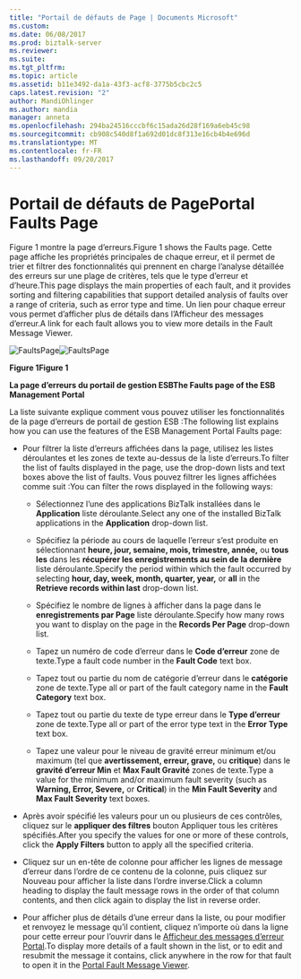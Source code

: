 ```yaml
---
title: "Portail de défauts de Page | Documents Microsoft"
ms.custom: 
ms.date: 06/08/2017
ms.prod: biztalk-server
ms.reviewer: 
ms.suite: 
ms.tgt_pltfrm: 
ms.topic: article
ms.assetid: b11e3492-da1a-43f3-acf8-3775b5cbc2c5
caps.latest.revision: "2"
author: MandiOhlinger
ms.author: mandia
manager: anneta
ms.openlocfilehash: 294ba24516cccbf6c15ada26d28f169a6eb45c98
ms.sourcegitcommit: cb908c540d8f1a692d01dc8f313e16cb4b4e696d
ms.translationtype: MT
ms.contentlocale: fr-FR
ms.lasthandoff: 09/20/2017
---
```

# <a name="portal-faults-page"></a><span data-ttu-id="55d8b-102">Portail de défauts de Page</span><span class="sxs-lookup"><span data-stu-id="55d8b-102">Portal Faults Page</span></span>
<span data-ttu-id="55d8b-103">Figure 1 montre la page d’erreurs.</span><span class="sxs-lookup"><span data-stu-id="55d8b-103">Figure 1 shows the Faults page.</span></span> <span data-ttu-id="55d8b-104">Cette page affiche les propriétés principales de chaque erreur, et il permet de trier et filtrer des fonctionnalités qui prennent en charge l’analyse détaillée des erreurs sur une plage de critères, tels que le type d’erreur et d’heure.</span><span class="sxs-lookup"><span data-stu-id="55d8b-104">This page displays the main properties of each fault, and it provides sorting and filtering capabilities that support detailed analysis of faults over a range of criteria, such as error type and time.</span></span> <span data-ttu-id="55d8b-105">Un lien pour chaque erreur vous permet d’afficher plus de détails dans l’Afficheur des messages d’erreur.</span><span class="sxs-lookup"><span data-stu-id="55d8b-105">A link for each fault allows you to view more details in the Fault Message Viewer.</span></span>  
  
 <span data-ttu-id="55d8b-106">![FaultsPage](../esb-toolkit/media/faultspage.gif "FaultsPage")</span><span class="sxs-lookup"><span data-stu-id="55d8b-106">![FaultsPage](../esb-toolkit/media/faultspage.gif "FaultsPage")</span></span>  
  
 <span data-ttu-id="55d8b-107">**Figure 1**</span><span class="sxs-lookup"><span data-stu-id="55d8b-107">**Figure 1**</span></span>  
  
 <span data-ttu-id="55d8b-108">**La page d’erreurs du portail de gestion ESB**</span><span class="sxs-lookup"><span data-stu-id="55d8b-108">**The Faults page of the ESB Management Portal**</span></span>  
  
 <span data-ttu-id="55d8b-109">La liste suivante explique comment vous pouvez utiliser les fonctionnalités de la page d’erreurs de portail de gestion ESB :</span><span class="sxs-lookup"><span data-stu-id="55d8b-109">The following list explains how you can use the features of the ESB Management Portal Faults page:</span></span>  
  
-   <span data-ttu-id="55d8b-110">Pour filtrer la liste d’erreurs affichées dans la page, utilisez les listes déroulantes et les zones de texte au-dessus de la liste d’erreurs.</span><span class="sxs-lookup"><span data-stu-id="55d8b-110">To filter the list of faults displayed in the page, use the drop-down lists and text boxes above the list of faults.</span></span> <span data-ttu-id="55d8b-111">Vous pouvez filtrer les lignes affichées comme suit :</span><span class="sxs-lookup"><span data-stu-id="55d8b-111">You can filter the rows displayed in the following ways:</span></span>  
  
    -   <span data-ttu-id="55d8b-112">Sélectionnez l’une des applications BizTalk installées dans le **Application** liste déroulante.</span><span class="sxs-lookup"><span data-stu-id="55d8b-112">Select any one of the installed BizTalk applications in the **Application** drop-down list.</span></span>  
  
    -   <span data-ttu-id="55d8b-113">Spécifiez la période au cours de laquelle l’erreur s’est produite en sélectionnant **heure, jour, semaine, mois, trimestre, année,** ou **tous les** dans les **récupérer les enregistrements au sein de la dernière** liste déroulante.</span><span class="sxs-lookup"><span data-stu-id="55d8b-113">Specify the period within which the fault occurred by selecting **hour, day, week, month, quarter, year,** or **all** in the **Retrieve records within last** drop-down list.</span></span>  
  
    -   <span data-ttu-id="55d8b-114">Spécifiez le nombre de lignes à afficher dans la page dans le **enregistrements par Page** liste déroulante.</span><span class="sxs-lookup"><span data-stu-id="55d8b-114">Specify how many rows you want to display on the page in the **Records Per Page** drop-down list.</span></span>  
  
    -   <span data-ttu-id="55d8b-115">Tapez un numéro de code d’erreur dans le **Code d’erreur** zone de texte.</span><span class="sxs-lookup"><span data-stu-id="55d8b-115">Type a fault code number in the **Fault Code** text box.</span></span>  
  
    -   <span data-ttu-id="55d8b-116">Tapez tout ou partie du nom de catégorie d’erreur dans le **catégorie** zone de texte.</span><span class="sxs-lookup"><span data-stu-id="55d8b-116">Type all or part of the fault category name in the **Fault Category** text box.</span></span>  
  
    -   <span data-ttu-id="55d8b-117">Tapez tout ou partie du texte de type erreur dans le **Type d’erreur** zone de texte.</span><span class="sxs-lookup"><span data-stu-id="55d8b-117">Type all or part of the error type text in the **Error Type** text box.</span></span>  
  
    -   <span data-ttu-id="55d8b-118">Tapez une valeur pour le niveau de gravité erreur minimum et/ou maximum (tel que **avertissement, erreur, grave,** ou **critique**) dans le **gravité d’erreur Min** et **Max Fault Gravité** zones de texte.</span><span class="sxs-lookup"><span data-stu-id="55d8b-118">Type a value for the minimum and/or maximum fault severity (such as **Warning, Error, Severe,** or **Critical**) in the **Min Fault Severity** and **Max Fault Severity** text boxes.</span></span>  
  
-   <span data-ttu-id="55d8b-119">Après avoir spécifié les valeurs pour un ou plusieurs de ces contrôles, cliquez sur le **appliquer des filtres** bouton Appliquer tous les critères spécifiés.</span><span class="sxs-lookup"><span data-stu-id="55d8b-119">After you specify the values for one or more of these controls, click the **Apply Filters** button to apply all the specified criteria.</span></span>  
  
-   <span data-ttu-id="55d8b-120">Cliquez sur un en-tête de colonne pour afficher les lignes de message d’erreur dans l’ordre de ce contenu de la colonne, puis cliquez sur Nouveau pour afficher la liste dans l’ordre inverse.</span><span class="sxs-lookup"><span data-stu-id="55d8b-120">Click a column heading to display the fault message rows in the order of that column contents, and then click again to display the list in reverse order.</span></span>  
  
-   <span data-ttu-id="55d8b-121">Pour afficher plus de détails d’une erreur dans la liste, ou pour modifier et renvoyez le message qu’il contient, cliquez n’importe où dans la ligne pour cette erreur pour l’ouvrir dans le [Afficheur des messages d’erreur Portal](../esb-toolkit/portal-fault-message-viewer.md).</span><span class="sxs-lookup"><span data-stu-id="55d8b-121">To display more details of a fault shown in the list, or to edit and resubmit the message it contains, click anywhere in the row for that fault to open it in the [Portal Fault Message Viewer](../esb-toolkit/portal-fault-message-viewer.md).</span></span>